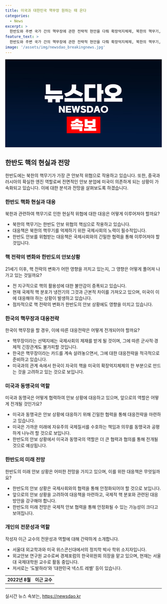 ```yaml
---
title: 미국과 대한민국 핵무장 원하는 때 온다
categories:
  - News
excerpt: >
  한반도와 주변 국가 간의 핵무장에 관한 전략적 현안을 다뤄 확장억지체제, 북한의 핵무기, 중국과 러시아의 역할 등을 분석한다. 1차와 2차 타격 능력, 그리고 냉전 시대와 각국의 핵무기 보유와 전략적 효용에 대한 내용을 서술하며, 향후 핵 확산과 국가 간 긴장 관계에 대한 우려를 제기한다. 특히, 미국의 확장억지체제 약화에 따른 동맹국의 핵무기 보유 가능성에 대한 가능성을 언급하고, 한국의 미국의 확장억지에 대한 의존 때문에 핵무장이 현명하지 않을 수 있다는 주장을 펼친다.
feature_text: >
  한반도와 주변 국가 간의 핵무장에 관한 전략적 현안을 다뤄 확장억지체제, 북한의 핵무기, 중국과 러시아의 역할 등을 분석한다. 1차와 2차 타격 능력, 그리고 냉전 시대와 각국의 핵무기 보유와 전략적 효용에 대한 내용을 서술하며, 향후 핵 확산과 국가 간 긴장 관계에 대한 우려를 제기한다. 특히, 미국의 확장억지체제 약화에 따른 동맹국의 핵무기 보유 가능성에 대한 가능성을 언급하고, 한국의 미국의 확장억지에 대한 의존 때문에 핵무장이 현명하지 않을 수 있다는 주장을 펼친다.
image: '/assets/img/newsdao_breakingnews.jpg'
---
```


<p><img src="/assets/img/newsdao_breakingnews.jpg" alt="flaretime 속보" /></p>

<h2 data-ke-size="size26">한반도 핵의 현실과 전망</h2>

<p data-ke-size="size16">한반도에는 북한의 핵무기가 가장 큰 안보적 위협으로 작용하고 있습니다. 또한, 중국과 러시아의 확실한 엔진 역할로써 전면적인 안보 분업에 미국이 의존하게 되는 상황이 가속화되고 있습니다. 이에 대한 분석과 전망을 살펴보도록 하겠습니다.</p>

<h3 data-ke-size="size24">한반도 핵화 현실과 대응</h3>

<p data-ke-size="size16">북한과 관련하여 핵무기로 인한 현실적 위협에 대한 대응은 어떻게 이루어져야 할까요?</p>

<ul>
    <li>북한의 핵무기는 한반도 안보 위협의 핵심으로 작용하고 있습니다.</li>
    <li>대응책은 북한의 핵무기를 억제하기 위한 국제사회의 노력이 필수적입니다.</li>
    <li>한반도 안보를 위협받는 대응책은 국제사회와의 긴밀한 협력을 통해 이루어져야 할 것입니다.</li>
</ul>

<h3 data-ke-size="size24">핵 전략의 변화와 한반도의 안보상황</h3>

<p data-ke-size="size16">21세기 이후, 핵 전략의 변화가 어떤 영향을 끼치고 있는지, 그 영향은 어떻게 풀어져 나가고 있는 것일까요?</p>

<ul>
    <li>전 지구적으로 핵의 활용성에 대한 불안감이 증폭되고 있습니다.</li>
    <li>현재 국제적 핵 분포가 냉전기의 그것과 근본적 차이를 가져오고 있으며, 미국이 이에 대응해야 하는 상황이 발생하고 있습니다.</li>
    <li>점차적으로 핵 전략의 변화가 한반도의 안보 상황에도 영향을 미치고 있습니다.</li>
</ul>

<h3 data-ke-size="size24">한국의 핵무장과 대응전략</h3>

<p data-ke-size="size16">한국이 핵무장을 할 경우, 이에 따른 대응전략은 어떻게 전개되어야 할까요?</p>

<ul>
    <li>핵무장이라는 선택지에는 국제사회의 제재를 받게 될 것이며, 그에 따른 군사적·경제적 긴장관계도 불가피할 것입니다.</li>
    <li>한국은 핵무장이라는 카드를 계속 살려놓으면서, 그에 대한 대응전략을 적극적으로 준비하고 있습니다.</li>
    <li>미국과의 관계 속에서 한국이 자국의 핵을 미국의 확장억지체제의 한 부분으로 만드는 것을 고려하고 있는 것으로 보입니다.</li>
</ul>

<h3 data-ke-size="size24">미국과 동맹국의 역할</h3>

<p data-ke-size="size16">미국과 동맹국은 어떻게 협력하여 안보 상황에 대응하고 있으며, 앞으로의 역할은 어떻게 전개될 것인가요?</p>

<ul>
    <li>미국과 동맹국은 안보 상황에 대응하기 위해 긴밀한 협력을 통해 대응전략을 마련하고 있습니다.</li>
    <li>미국은 가까운 미래에 자유주의 국제질서를 수호하는 책임과 의무를 동맹국과 공평하게 나누려 할 것으로 보입니다.</li>
    <li>한반도의 안보 상황에서 미국과 동맹국의 역할은 더 큰 협력과 협의를 통해 전개될 것으로 예상됩니다.</li>
</ul>

<h3 data-ke-size="size24">한반도의 미래 전망</h3>

<p data-ke-size="size16">한반도의 미래 안보 상황은 어떠한 전망을 가지고 있으며, 이를 위한 대응책은 무엇일까요?</p>

<ul>
    <li>한반도의 안보 상황은 국제사회와의 협력을 통해 안정화되어야 할 것으로 보입니다.</li>
    <li>앞으로의 안보 상황을 고려하여 대응책을 마련하고, 국제적 핵 분포와 관련된 대응 방안을 강구해야 합니다.</li>
    <li>한반도의 미래 전망은 국제적 안보 협력을 통해 안정화될 수 있는 가능성이 크다고 보여집니다.</li>
</ul>

<h3 data-ke-size="size24">개인의 전문성과 역할</h3>

<p data-ke-size="size16">작성자 이근 교수의 전문성과 역할에 대해 간략하게 소개합니다.</p>

<ul>
    <li>서울대 외교학과와 미국 위스콘신대에서의 정치학 박사 학위 소지자입니다.</li>
    <li>외교안보 연구원 교수로써 경제포럼의 한국위원회 의장을 맡고 있으며, 현재는 서울대 국제대학원 교수로 활동 중입니다.</li>
    <li>저서로는 ‘도발하라’와 ‘대한민국 넥스트 레벨’ 등이 있습니다.</li>
</ul>

<table>
    <tr>
        <td style="text-align: center; height: 17px;"><b>2022년 8월</b></td>
        <td style="text-align: center; height: 17px;"><b>이근 교수</b></td>
    </tr>
</table>

<hr>
실시간 뉴스 속보는, <a href="https://newsdao.kr" rel="dofollow">https://newsdao.kr</a>


